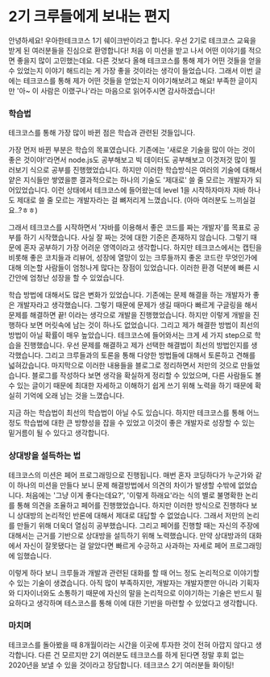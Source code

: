 # 2기 크루들에게 보내는 편지

안녕하세요! 우아한테크코스 1기 쉐이크반이라고 합니다. 우선 2기로 테크코스 교육을 받게 된 여러분들을 진심으로 환영합니다!
처음 이 미션을 받고 나서 어떤 이야기를 적으면 좋을지 많이 고민했는데요. 다른 것보다 올해 테크코스를 통해 제가 어떤 것들을 얻을 수 있었는지 이야기 해드리는 게 가장 좋을 것이라는 생각이 들었습니다.
그래서 이번 글에는 테크코스를 통해 제가 어떤 것들을 얻었는지 이야기해보려고 해요!
부족한 글이지만 '아~ 이 사람은 이랬구나'라는 마음으로 읽어주시면 감사하겠습니다!

### 학습법

테크코스를 통해 가장 많이 바뀐 점은 학습과 관련된 것들입니다.

가장 먼저 바뀐 부분은 학습의 목표였습니다. 기존에는 '새로운 기술을 많이 아는 것이 좋은 것이야!'라면서 node.js도 공부해보고 빅 데이터도 공부해보고 이것저것 많이 찔러보기 식으로 공부를 진행했었습니다. 하지만 이러한 학습방식은 여러의 기술에 대해서 얕은 지식들만 쌓였을뿐 결과적으로는 하나의 기술도 '제대로' 쓸 줄 모르는 개발자가 되어있었습니다. 이런 상태에서 테크코스에 들어왔는데 level 1을 시작하자마자 자바 하나도 제대로 쓸 줄 모르는 개발자라는 걸 뼈저리게 느꼈습니다. (아마 여러분도 느끼실걸요..?ㅎㅎ)

그래서 테크코스를 시작하면서 '자바를 이용해서 좋은 코드를 짜는 개발자'를 목표로 공부를 하기 시작했습니다. 사실 잘 짜는 것에 대한 기준은 존재하지 않습니다. 그렇기 때문에 혼자 공부하기 가장 어려운 영역이라고 생각합니다. 하지만 테크코스에서는 캡틴을 비롯해 좋은 코치들과 리뷰어, 성장에 열망이 있는 크루들까지 좋온 코드란 무엇인가에 대해 의논할 사람들이 엄청나게 많다는 장점이 있었습니다. 이러한 환경 덕분에 빠른 시간안에 엄청난 성장을 할 수 있었습니다.

학습 방법에 대해서도 많은 변화가 있었습니다. 기존에는 문제 해결을 하는 개발자가 좋은 개발자라고 생각했습니다. 그렇기 때문에 문제가 생길 때마다 빠르게 구글링을 해서 문제를 해결하면 끝! 이라는 생각으로 개발을 진행했었습니다. 하지만 이렇게 개발을 진행하다 보면 머릿속에 남는 것이 하나도 없었습니다. 그리고 제가 해결한 방법이 최선의 방법이 아닐 확률이 매우 높았습니다. 테크코스에 들어와서는 크게 세 가지 step으로 학습을 진행했습니다. 우선 문제를 해결하고 제가 선택한 해결법이 최선의 방법인지를 생각했습니다. 그리고 크루들과의 토론을 통해 다양한 방법들에 대해서 토론하고 견해를 넓혀갔습니다. 마지막으로 이러한 내용들을 블로그로 정리하면서 저만의 것으로 만들었습니다. 블로그를 작성하다 보면 생각을 확실하게 정리할 수 있었으며, 다른 사람들도 볼 수 있는 글이기 때문에 최대한 자세하고 이해하기 쉽게 쓰기 위해 노력을 하기 때문에 확실히 기억에 오래 남는 것을 느꼈습니다.


지금 하는 학습법이 최선의 학습법이 아닐 수도 있습니다. 하지만 테크코스를 통해 어느 정도 학습법에 대한 큰 방향성을 잡을 수 있었고 이것이 좋은 개발자로 성장할 수 있는 밑거름이 될 수 있다고 생각합니다.

### 상대방을 설득하는 법

테크코스의 미션은 페어 프로그래밍으로 진행됩니다. 매번 혼자 코딩하다가 누군가와 같이 하나의 미션을 만들다 보니 문제 해결방법에서 의견의 차이가 발생할 수밖에 없었습니다. 처음에는 '그냥 이게 좋다는데요?', '이렇게 하래요'라는 식의 별로 불명확한 논리를 통해 의견을 조율하고 페어를 진행했었습니다. 하지만 이러한 방식으로 진행하다 보니 상대방의 논리적인 반론에 대해서 제대로 대답할 수 없었습니다. 그래서 저만의 논리를 만들기 위해 더욱더 열심히 공부했습니다. 그리고 페어를 진행할 때는 자신의 주장에 대해서는 근거를 기반으로 상대방을 설득하기 위해 노력했습니다. 만약 상대방과의 대화에서 자신이 잘못됐다는 걸 알았다면 빠르게 수긍하고 사과하는 자세로 페어 프로그래밍에 임했습니다.

이렇게 하다 보니 크루들과 개발과 관련된 대화를 할 때 어느 정도 논리적으로 이야기할 수 있는 기술이 생겼습니다. 아직 많이 부족하지만, 개발자는 개발자뿐만 아니라 기획자와 디자이너와도 소통하기 때문에 자신의 말을 논리적으로 이야기하는 기술은 반드시 필요하다고 생각하며 테스코스를 통해 이에 대한 기반을 마련할 수 있었다고 생각합니다.

### 마치며

테크코스를 돌아봤을 때 8개월이라는 시간을 이곳에 투자한 것이 전혀 아깝지 않다고 생각합니다. 다른 건 모르지만 2기 여러분도 테크코스를 하게 된다면 정말 후회 없는 2020년을 보낼 수 있을 것이라고 장담합니다. 테크코스 2기 여러분들 화이팅!
